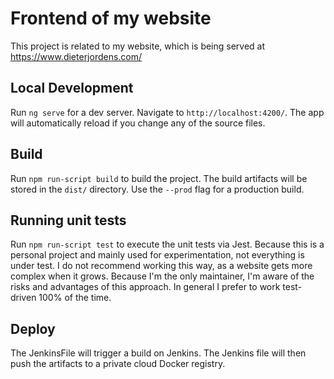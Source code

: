 # Frontend of my website

This project is related to my website, which is being served at https://www.dieterjordens.com/

## Local Development

Run `ng serve` for a dev server. Navigate to `http://localhost:4200/`. 
The app will automatically reload if you change any of the source files.

## Build

Run `npm run-script build` to build the project. 
The build artifacts will be stored in the `dist/` directory. 
Use the `--prod` flag for a production build.

## Running unit tests

Run `npm run-script test` to execute the unit tests via Jest. 
Because this is a personal project and mainly used for experimentation, not everything is under test. 
I do not recommend working this way, as a website gets more complex when it grows. Because I'm the 
only maintainer, I'm aware of the risks and advantages of this approach. In general I prefer to work
test-driven 100% of the time.

## Deploy

The JenkinsFile will trigger a build on Jenkins. The Jenkins file will then push the artifacts
to a private cloud Docker registry.
